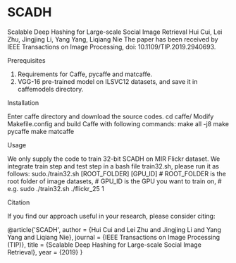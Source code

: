 # SCADH
Scalable Deep Hashing for Large-scale Social Image Retrieval
Hui Cui, Lei Zhu, Jingjing Li, Yang Yang, Liqiang Nie
The paper has been received by IEEE Transactions on Image Processing, doi: 10.1109/TIP.2019.2940693.

Prerequisites
1.	Requirements for Caffe, pycaffe and matcaffe.
2.	VGG-16 pre-trained model on ILSVC12 datasets, and save it in caffemodels directory.

Installation

Enter caffe directory and download the source codes.
    cd caffe/
Modify Makefile.config and build Caffe with following commands:
    make all -j8
    make pycaffe
    make matcaffe
    
Usage

We only supply the code to train 32-bit SCADH on MIR Flickr dataset.
We integrate train step and test step in a bash file train32.sh, please run it as follows:
    sudo./train32.sh [ROOT_FOLDER] [GPU_ID]
    # ROOT_FOLDER is the root folder of image datasets,
    # GPU_ID is the GPU you want to train on,
    # e.g. sudo ./train32.sh ./flickr_25 1
    
Citation

If you find our approach useful in your research, please consider citing:

@article{'SCADH',
    author   = {Hui Cui and Lei Zhu and Jingjing Li and Yang Yang and Liqiang Nie},
    journal  = {IEEE Transactions on Image Processing (TIP)}, 
    title    = {Scalable Deep Hashing for Large-scale Social Image Retrieval},
    year     = {2019}
}


